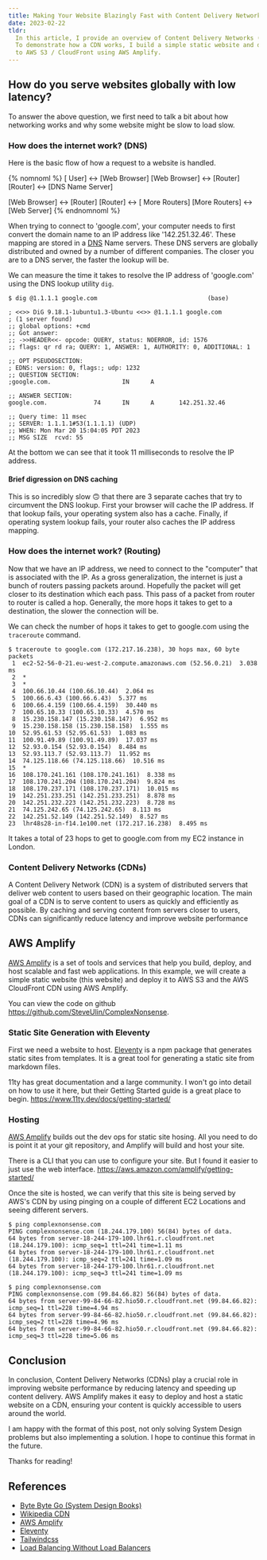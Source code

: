 ```yaml
---
title: Making Your Website Blazingly Fast with Content Delivery Networks and AWS Amplify
date: 2023-02-22
tldr:
  In this article, I provide an overview of Content Delivery Networks (CDNs).
  To demonstrate how a CDN works, I build a simple static website and deploy it
  to AWS S3 / CloudFront using AWS Amplify.
---
```


## How do you serve websites globally with low latency?

To answer the above question, we first need to talk a bit about how networking
works and why some website might be slow to load slow.

### How does the internet work? (DNS)

Here is the basic flow of how a request to a website is handled.

{% nomnoml %}
[<actor> User] <-> [Web Browser]
[Web Browser] <-> [Router]
[Router] <-> [DNS Name Server]

[Web Browser] <-> [Router]
[Router] <-> [<reference> More Routers]
[More Routers] <-> [Web Server]
{% endnomnoml %}

When trying to connect to 'google.com', your computer needs to first convert the
domain name to an IP address like '142.251.32.46'. These mapping are stored in a
[DNS](https://en.wikipedia.org/wiki/Domain_Name_System) Name servers. These DNS servers
are globally distributed and owned by a number of different companies.
The closer you are to a DNS server, the faster the lookup will be.

We can measure the time it takes to resolve the IP address of 'google.com' using
the DNS lookup utility `dig`.

```shell
$ dig @1.1.1.1 google.com                               (base)

; <<>> DiG 9.18.1-1ubuntu1.3-Ubuntu <<>> @1.1.1.1 google.com
; (1 server found)
;; global options: +cmd
;; Got answer:
;; ->>HEADER<<- opcode: QUERY, status: NOERROR, id: 1576
;; flags: qr rd ra; QUERY: 1, ANSWER: 1, AUTHORITY: 0, ADDITIONAL: 1

;; OPT PSEUDOSECTION:
; EDNS: version: 0, flags:; udp: 1232
;; QUESTION SECTION:
;google.com.                    IN      A

;; ANSWER SECTION:
google.com.             74      IN      A       142.251.32.46

;; Query time: 11 msec
;; SERVER: 1.1.1.1#53(1.1.1.1) (UDP)
;; WHEN: Mon Mar 20 15:04:05 PDT 2023
;; MSG SIZE  rcvd: 55
```

At the bottom we can see that it took 11 milliseconds to resolve the IP address.

#### Brief digression on DNS caching

This is so incredibly slow 🙃 that there are 3 separate caches that try to
circumvent the DNS lookup. First your browser will cache the IP address. If that
lookup fails, your operating system also has a cache. Finally, if operating
system lookup fails, your router also caches the IP address mapping.

### How does the internet work? (Routing)

Now that we have an IP address, we need to connect to the "computer" that is
associated with the IP. As a gross generalization, the internet is just a bunch
of routers passing packets around. Hopefully the packet will get closer to its
destination which each pass. This pass of a packet from router to router is
called a hop. Generally, the more hops it takes to get to a destination, the
slower the connection will be.

We can check the number of hops it takes to get to google.com using the
`traceroute` command.

```shell
$ traceroute to google.com (172.217.16.238), 30 hops max, 60 byte packets
 1  ec2-52-56-0-21.eu-west-2.compute.amazonaws.com (52.56.0.21)  3.038 ms
 2  *
 3  *
 4  100.66.10.44 (100.66.10.44)  2.064 ms
 5  100.66.6.43 (100.66.6.43)  5.377 ms
 6  100.66.4.159 (100.66.4.159)  30.440 ms
 7  100.65.10.33 (100.65.10.33)  4.570 ms
 8  15.230.158.147 (15.230.158.147)  6.952 ms
 9  15.230.158.158 (15.230.158.158)  1.555 ms
10  52.95.61.53 (52.95.61.53)  1.083 ms
11  100.91.49.89 (100.91.49.89)  17.037 ms
12  52.93.0.154 (52.93.0.154)  8.484 ms
13  52.93.113.7 (52.93.113.7)  11.952 ms
14  74.125.118.66 (74.125.118.66)  10.516 ms
15  *
16  108.170.241.161 (108.170.241.161)  8.338 ms
17  108.170.241.204 (108.170.241.204)  9.824 ms
18  108.170.237.171 (108.170.237.171)  10.015 ms
19  142.251.233.251 (142.251.233.251)  8.878 ms
20  142.251.232.223 (142.251.232.223)  8.728 ms
21  74.125.242.65 (74.125.242.65)  8.113 ms
22  142.251.52.149 (142.251.52.149)  8.527 ms
23  lhr48s28-in-f14.1e100.net (172.217.16.238)  8.495 ms
```

It takes a total of 23 hops to get to google.com from my EC2 instance in London.

### Content Delivery Networks (CDNs)

A Content Delivery Network (CDN) is a system of distributed servers that deliver
web content to users based on their geographic location. The main goal of a CDN
is to serve content to users as quickly and efficiently as possible. By caching
and serving content from servers closer to users, CDNs can significantly reduce
latency and improve website performance

## AWS Amplify

[AWS Amplify](https://aws.amazon.com/amplify/) is a set of tools and services
that help you build, deploy, and host scalable and fast web applications. In
this example, we will create a simple static website (this website) and deploy
it to AWS S3 and the AWS CloudFront CDN using AWS Amplify.

You can view the code on github https://github.com/SteveUlin/ComplexNonsense.

### Static Site Generation with Eleventy

First we need a website to host. [Eleventy](https://www.11ty.dev) is a npm
package that generates static sites from templates. It is a great tool for
generating a static site from markdown files.

11ty has great documentation and a large community. I won't go into detail on
how to use it here, but their Getting Started guide is a great place to begin.
https://www.11ty.dev/docs/getting-started/

### Hosting

[AWS Amplify](https://aws.amazon.com/amplify/) builds out the dev ops for static
site hosing. All you need to do is point it at your git repository, and Amplify will
build and host your site.

There is a CLI that you can use to configure your site. But I found it easier
to just use the web interface. https://aws.amazon.com/amplify/getting-started/

Once the site is hosted, we can verify that this site is being served by AWS's
CDN by using pinging on a couple of different EC2 Locations and seeing different
servers.

```shell
$ ping complexnonsense.com
PING complexnonsense.com (18.244.179.100) 56(84) bytes of data.
64 bytes from server-18-244-179-100.lhr61.r.cloudfront.net (18.244.179.100): icmp_seq=1 ttl=241 time=1.11 ms
64 bytes from server-18-244-179-100.lhr61.r.cloudfront.net (18.244.179.100): icmp_seq=2 ttl=241 time=1.09 ms
64 bytes from server-18-244-179-100.lhr61.r.cloudfront.net (18.244.179.100): icmp_seq=3 ttl=241 time=1.09 ms
```

```shell
$ ping complexnonsense.com
PING complexnonsense.com (99.84.66.82) 56(84) bytes of data.
64 bytes from server-99-84-66-82.hio50.r.cloudfront.net (99.84.66.82): icmp_seq=1 ttl=228 time=4.94 ms
64 bytes from server-99-84-66-82.hio50.r.cloudfront.net (99.84.66.82): icmp_seq=2 ttl=228 time=4.96 ms
64 bytes from server-99-84-66-82.hio50.r.cloudfront.net (99.84.66.82): icmp_seq=3 ttl=228 time=5.06 ms
```

## Conclusion

In conclusion, Content Delivery Networks (CDNs) play a crucial role in improving
website performance by reducing latency and speeding up content delivery. AWS
Amplify makes it easy to deploy and host a static website on a CDN, ensuring
your content is quickly accessible to users around the world.

I am happy with the format of this post, not only solving System Design
problems but also implementing a solution. I hope to continue this format
in the future.

Thanks for reading!

## References

- [Byte Byte Go (System Design Books)](https://bytebytego.com/)
- [Wikipedia CDN](https://en.wikipedia.org/wiki/Content_delivery_network)
- [AWS Amplify](https://aws.amazon.com/amplify/)
- [Eleventy](https://www.11ty.dev)
- [Tailwindcss](https://tailwindcss.com/)
- [Load Balancing Without Load Balancers](https://blog.cloudflare.com/cloudflares-architecture-eliminating-single-p/)
